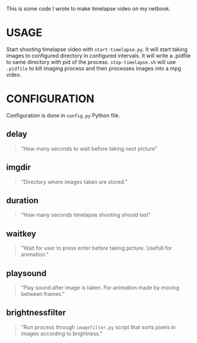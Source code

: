 This is some code I wrote to make timelapse video on my netbook.

USAGE
=====

Start shooting timelapse video with `start-timelapse.py`. It will start taking images to configured directory in configured intervals.
It will write a .pidfile to same directory with pid of the process. `stop-timelapse.sh` will use `.pidfile` to kill imaging process and 
then processes images into a mpg video. 

CONFIGURATION
=============

Configuration is done in `config.py` Python file. 

delay
-----
>"How many seconds to wait before taking next picture"

imgdir
------
>"Directory where images taken are stored."

duration
--------
>"How many seconds timelapse shooting should last"

waitkey
-------
>"Wait for user to press enter before taking picture. Usefull for animation."

playsound
---------
>"Play sound after image is taken. For animation made by moving between frames."

brightnessfilter
----------------
>"Run process through `imagefilter.py` script that sorts pixels in images according to brightness."
